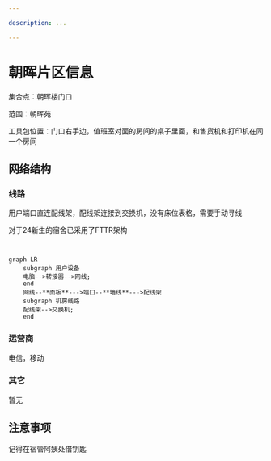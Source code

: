 ```yaml
---

description: ...

---
```


# 朝晖片区信息

集合点：朝晖楼门口

范围：朝晖苑

工具包位置：门口右手边，值班室对面的房间的桌子里面，和售货机和打印机在同一个房间
## 网络结构
### 线路
用户端口直连配线架，配线架连接到交换机，没有床位表格，需要手动寻线

对于24新生的宿舍已采用了FTTR架构
``` mermaid


graph LR
    subgraph 用户设备
    电脑-->转接器-->网线;
    end 
    网线--**面板**--->端口--**墙线**--->配线架
    subgraph 机房线路
    配线架-->交换机;
    end

```
### 运营商
电信，移动
### 其它
暂无
## 注意事项
记得在宿管阿姨处借钥匙
